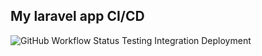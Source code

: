 ## My laravel app CI/CD
![GitHub Workflow Status](https://img.shields.io/github/workflow/status/facade/ignition/Laravel-CI?label=Build)
Testing
Integration
Deployment
